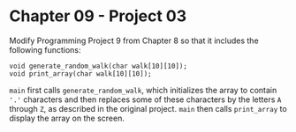# Chapter 09 - Project 03

Modify Programming Project 9 from Chapter 8 so that it includes the following functions:

```
void generate_random_walk(char walk[10][10]);
void print_array(char walk[10][10]);
```

`main` first calls `generate_random_walk`, which initializes the array to contain `'.'` characters and then replaces some of these characters by the letters `A` through `Z`, as described in the original project. `main` then calls `print_array` to display the array on the screen.
